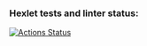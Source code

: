 ### Hexlet tests and linter status:
[![Actions Status](https://github.com/keepitquiet1/java-project-72/workflows/hexlet-check/badge.svg)](https://github.com/keepitquiet1/java-project-72/actions)